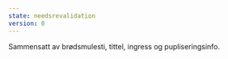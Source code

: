```yaml
---
state: needsrevalidation
version: 0
---
```

Sammensatt av brødsmulesti, tittel, ingress og pupliseringsinfo.
